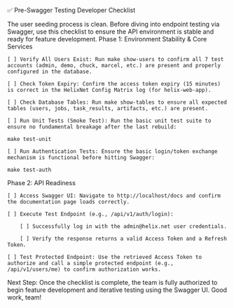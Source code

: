 ✅ Pre-Swagger Testing Developer Checklist

The user seeding process is clean. Before diving into endpoint testing via Swagger, use this checklist to ensure the API environment is stable and ready for feature development.
Phase 1: Environment Stability & Core Services

    [ ] Verify All Users Exist: Run make show-users to confirm all 7 test accounts (admin, demo, chuck, marcel, etc.) are present and properly configured in the database.

    [ ] Check Token Expiry: Confirm the access token expiry (15 minutes) is correct in the HelixNet Config Matrix log (for helix-web-app).

    [ ] Check Database Tables: Run make show-tables to ensure all expected tables (users, jobs, task_results, artifacts, etc.) are present.

    [ ] Run Unit Tests (Smoke Test): Run the basic unit test suite to ensure no fundamental breakage after the last rebuild:

    make test-unit

    [ ] Run Authentication Tests: Ensure the basic login/token exchange mechanism is functional before hitting Swagger:

    make test-auth

Phase 2: API Readiness

    [ ] Access Swagger UI: Navigate to http://localhost/docs and confirm the documentation page loads correctly.

    [ ] Execute Test Endpoint (e.g., /api/v1/auth/login):

        [ ] Successfully log in with the admin@helix.net user credentials.

        [ ] Verify the response returns a valid Access Token and a Refresh Token.

    [ ] Test Protected Endpoint: Use the retrieved Access Token to authorize and call a simple protected endpoint (e.g., /api/v1/users/me) to confirm authorization works.

Next Step: Once the checklist is complete, the team is fully authorized to begin feature development and iterative testing using the Swagger UI. Good work, team!